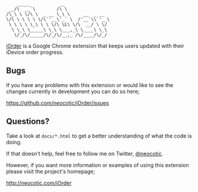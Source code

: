         _____           __                 
     __/\  __`\        /\ \                
    /\_\ \ \/\ \  _ __ \_\ \     __  _ __  
    \/\ \ \ \ \ \/\`'__\'_` \  /'__`\\`'__\
     \ \ \ \ \_\ \ \ \/\ \L\ \/\  __/ \ \/ 
      \ \_\ \_____\ \_\ \___,_\ \____\ \_\ 
       \/_/\/_____/\/_/\/__,_ /\/____/\/_/ 

[iOrder][] is a Google Chrome extension that keeps users updated with their
iDevice order progress.

## Bugs

If you have any problems with this extension or would like to see the changes
currently in development you can do so here;

https://github.com/neocotic/iOrder/issues

## Questions?

Take a look at `docs/*.html` to get a better understanding of what the code is
doing.

If that doesn't help, feel free to follow me on Twitter, [@neocotic][].

However, if you want more information or examples of using this extension
please visit the project's homepage;

http://neocotic.com/iOrder

[@neocotic]: https://twitter.com/#!/neocotic
[iOrder]: https://chrome.google.com/webstore/detail/kflemogpkbophbipihnbcmlplbihbdhb